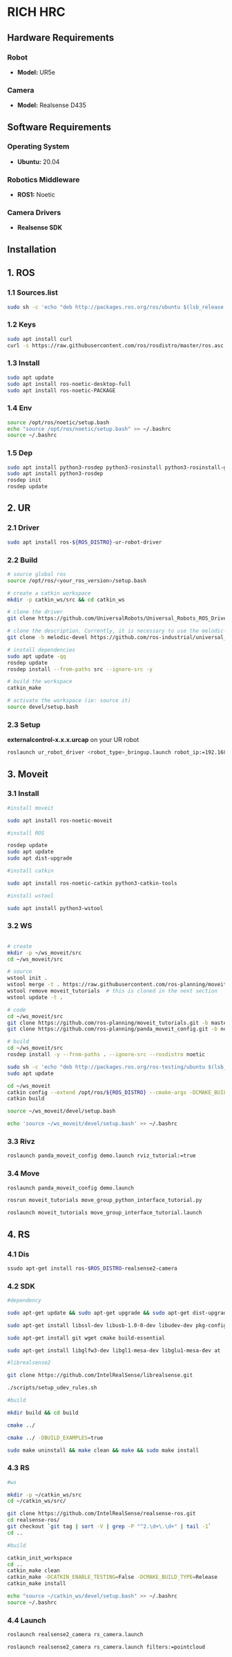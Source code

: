 # RICH HRC

## Hardware Requirements

### Robot
- **Model:** UR5e

### Camera
- **Model:** Realsense D435

## Software Requirements

### Operating System
- **Ubuntu:** 20.04

### Robotics Middleware
- **ROS1:** Noetic

### Camera Drivers
- **Realsense SDK**

## Installation

## 1. ROS

### 1.1 Sources.list

```bash
sudo sh -c 'echo "deb http://packages.ros.org/ros/ubuntu $(lsb_release -sc) main" > /etc/apt/sources.list.d/ros-latest.list'
```


### 1.2 Keys

```bash
sudo apt install curl
curl -s https://raw.githubusercontent.com/ros/rosdistro/master/ros.asc | sudo apt-key add -
```

### 1.3 Install

```bash
sudo apt update
sudo apt install ros-noetic-desktop-full
sudo apt install ros-noetic-PACKAGE
```

### 1.4 Env

```bash
source /opt/ros/noetic/setup.bash
echo "source /opt/ros/noetic/setup.bash" >> ~/.bashrc
source ~/.bashrc
```

### 1.5 Dep

```bash
sudo apt install python3-rosdep python3-rosinstall python3-rosinstall-generator python3-wstool build-essential
sudo apt install python3-rosdep
rosdep init
rosdep update
```

## 2. UR

### 2.1 Driver

```bash
sudo apt install ros-${ROS_DISTRO}-ur-robot-driver
```


### 2.2 Build

```bash
# source global ros
source /opt/ros/<your_ros_version>/setup.bash

# create a catkin workspace
mkdir -p catkin_ws/src && cd catkin_ws

# clone the driver
git clone https://github.com/UniversalRobots/Universal_Robots_ROS_Driver.git src/Universal_Robots_ROS_Driver

# clone the description. Currently, it is necessary to use the melodic-devel branch.
git clone -b melodic-devel https://github.com/ros-industrial/universal_robot.git src/universal_robot

# install dependencies
sudo apt update -qq
rosdep update
rosdep install --from-paths src --ignore-src -y

# build the workspace
catkin_make

# activate the workspace (ie: source it)
source devel/setup.bash
```

### 2.3 Setup

**externalcontrol-x.x.x.urcap** on your UR robot

```bash
roslaunch ur_robot_driver <robot_type>_bringup.launch robot_ip:=192.168.56.101
```

## 3. Moveit

### 3.1 Install

```bash
#install moveit

sudo apt install ros-noetic-moveit

#install ROS

rosdep update
sudo apt update
sudo apt dist-upgrade

#install catkin

sudo apt install ros-noetic-catkin python3-catkin-tools

#install wstool

sudo apt install python3-wstool
```


### 3.2 WS

```bash

# create
mkdir -p ~/ws_moveit/src
cd ~/ws_moveit/src

# source
wstool init .
wstool merge -t . https://raw.githubusercontent.com/ros-planning/moveit/master/moveit.rosinstall
wstool remove moveit_tutorials  # this is cloned in the next section
wstool update -t .

# code
cd ~/ws_moveit/src
git clone https://github.com/ros-planning/moveit_tutorials.git -b master
git clone https://github.com/ros-planning/panda_moveit_config.git -b noetic-devel

# build
cd ~/ws_moveit/src
rosdep install -y --from-paths . --ignore-src --rosdistro noetic

sudo sh -c 'echo "deb http://packages.ros.org/ros-testing/ubuntu $(lsb_release -sc) main" > /etc/apt/sources.list.d/ros-latest.list'
sudo apt update

cd ~/ws_moveit
catkin config --extend /opt/ros/${ROS_DISTRO} --cmake-args -DCMAKE_BUILD_TYPE=Release
catkin build

source ~/ws_moveit/devel/setup.bash

echo 'source ~/ws_moveit/devel/setup.bash' >> ~/.bashrc
```

### 3.3 Rivz

```bash
roslaunch panda_moveit_config demo.launch rviz_tutorial:=true
```

### 3.4 Move

```bash
roslaunch panda_moveit_config demo.launch

rosrun moveit_tutorials move_group_python_interface_tutorial.py

roslaunch moveit_tutorials move_group_interface_tutorial.launch
```

## 4. RS

### 4.1 Dis

```bash
ssudo apt-get install ros-$ROS_DISTRO-realsense2-camera
```


### 4.2 SDK

```bash
#dependency

sudo apt-get update && sudo apt-get upgrade && sudo apt-get dist-upgrade

sudo apt-get install libssl-dev libusb-1.0-0-dev libudev-dev pkg-config libgtk-3-dev

sudo apt-get install git wget cmake build-essential

sudo apt-get install libglfw3-dev libgl1-mesa-dev libglu1-mesa-dev at

#librealsense2

git clone https://github.com/IntelRealSense/librealsense.git

./scripts/setup_udev_rules.sh

#build

mkdir build && cd build

cmake ../

cmake ../ -DBUILD_EXAMPLES=true

sudo make uninstall && make clean && make && sudo make install
```

### 4.3 RS

```bash
#ws

mkdir -p ~/catkin_ws/src
cd ~/catkin_ws/src/

git clone https://github.com/IntelRealSense/realsense-ros.git
cd realsense-ros/
git checkout `git tag | sort -V | grep -P "^2.\d+\.\d+" | tail -1`
cd ..

#build

catkin_init_workspace
cd ..
catkin_make clean
catkin_make -DCATKIN_ENABLE_TESTING=False -DCMAKE_BUILD_TYPE=Release
catkin_make install

echo "source ~/catkin_ws/devel/setup.bash" >> ~/.bashrc
source ~/.bashrc
```

### 4.4 Launch

```bash
roslaunch realsense2_camera rs_camera.launch

roslaunch realsense2_camera rs_camera.launch filters:=pointcloud
```


